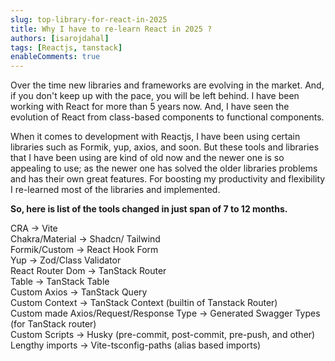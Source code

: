 ```yaml
---
slug: top-library-for-react-in-2025
title: Why I have to re-learn React in 2025 ?
authors: [isarojdahal]
tags: [Reactjs, tanstack]
enableComments: true
---
```


Over the time new libraries and frameworks are evolving in the market. And, if you don't keep up with the pace, you will be left behind. I have been working with React for more than 5 years now. And, I have seen the evolution of React from class-based components to functional components.

When it comes to development with Reactjs, I have been using certain libraries such as Formik, yup, axios, and soon. But these tools and libraries that I have been using are kind of old now and the newer one is so appealing to use; as the newer one has solved the older libraries problems and has their own great features. For boosting my productivity and flexibility I re-learned most of the libraries and implemented.

**So, here is list of the tools changed in just span of 7 to 12 months.**

CRA -> Vite<br/>
Chakra/Material -> Shadcn/ Tailwind <br/>
Formik/Custom -> React Hook Form<br/>
Yup -> Zod/Class Validator<br/>
React Router Dom -> TanStack Router<br/>
Table -> TanStack Table<br/>
Custom Axios -> TanStack Query<br/>
Custom Context -> TanStack Context (builtin of Tanstack Router)<br/>
Custom made Axios/Request/Response Type -> Generated Swagger Types (for TanStack router)<br/>
Custom Scripts -> Husky (pre-commit, post-commit, pre-push, and other)<br/>
Lengthy imports -> Vite-tsconfig-paths (alias based imports)<br/>
